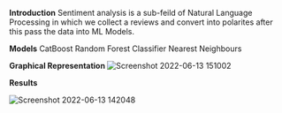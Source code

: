 **Introduction**
Sentiment analysis is a sub-feild of Natural Language Processing in which we collect a reviews and convert into polarites after this pass the data into ML Models.


 **Models**
 CatBoost
 Random Forest Classifier
 Nearest Neighbours
 
 
 **Graphical Representation**
 ![Screenshot 2022-06-13 151002](https://user-images.githubusercontent.com/80381336/173331489-b93bc342-f1cf-429c-ae21-2663a8dd0d53.png)

 

**Results**

![Screenshot 2022-06-13 142048](https://user-images.githubusercontent.com/80381336/173322238-5509a47b-e725-4c35-9233-7173fd6bb98c.png)

